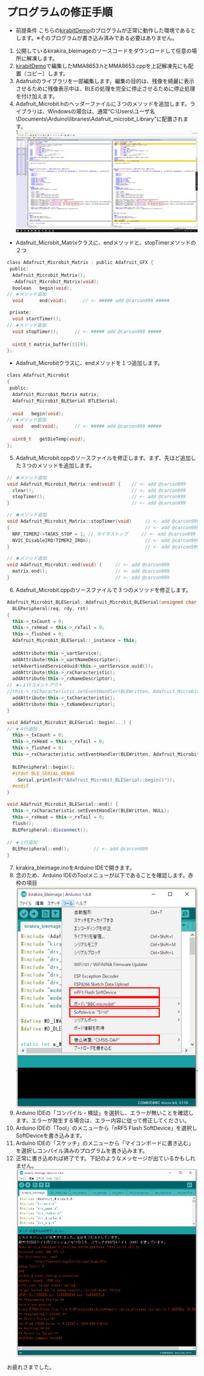 # プログラムの修正手順

* 前提条件
こちらの[kirabitDemo](https://github.com/carcon999/kirabitDemo/blob/master/README.md)のプログラムが正常に動作した環境であるとします。※そのプログラムが書き込み済みである必要はありません。

1. 公開しているkirakira_bleimageのソースコードをダウンロードして任意の場所に解凍します。
1. [kirabitDemo](https://github.com/carcon999/kirabitDemo/blob/master/README.md)で編集したMMA8653.hとMMA8653.cppを上記解凍先にも配置（コピー）します。
1. Adafruitのライブラリを一部編集します。編集の目的は、残像を綺麗に表示させるために残像表示中は、BLEの処理を完全に停止させるために停止処理を付け加えます。
1. Adafruit_Microbit.hのヘッダーファイルに３つのメソッドを追加します。ライブラリは、Windowsの場合は、通常"C:\Users\ユーザ名\Documents\Arduino\libraries\Adafruit_microbit_Library"に配置されます。
![Image](https://github.com/carcon999/kirakira_bleimage/blob/master/img/diff.png)

* Adafruit_Microbit_Matrixクラスに、endメソッドと、stopTimerメソッドの２つ
```c++:Adafruit_Microbit.h
class Adafruit_Microbit_Matrix : public Adafruit_GFX {
 public:
  Adafruit_Microbit_Matrix();
  ~Adafruit_Microbit_Matrix(void);
  boolean   begin(void);
// ★メソッド追加
  void      end(void);      // <- ##### add @carcon999 #####
```

```c++:Adafruit_Microbit.h
 private:
  void startTimer();
// ★メソッド追加
  void stopTimer();      // <- ##### add @carcon999 #####

  uint8_t matrix_buffer[3][9];
};
```
* Adafruit_Microbitクラスに、endメソッドを１つ追加します。
```c++:Adafruit_Microbit.h
class Adafruit_Microbit
{
 public:
  Adafruit_Microbit_Matrix matrix;
  Adafruit_Microbit_BLESerial BTLESerial;

  void   begin(void);
// ★メソッド追加
  void   end(void);      // <- ##### add @carcon999 #####

  uint8_t   getDieTemp(void); 
};
```
5. Adafruit_Microbit.cppのソースファイルを修正します。まず、先ほど追加した３つのメソッドを追加します。
```c++:Adafruit_Microbit.cpp
// ★メソッド追加
void Adafruit_Microbit_Matrix::end(void) {    // <- add @carcon999
  clear();                                    // <- add @carcon999
  stopTimer();                                // <- add @carcon999
}                                             // <- add @carcon999
```

```c++:Adafruit_Microbit.cpp
// ★メソッド追加
void Adafruit_Microbit_Matrix::stopTimer(void)     // <- add @carcon999
{                                                  // <- add @carcon999
  NRF_TIMER2->TASKS_STOP = 1; // タイマストップ     // <- add @carcon999
  NVIC_DisableIRQ(TIMER2_IRQn);                    // <- add @carcon999
}                                                  // <- add @carcon999
```

```c++:Adafruit_Microbit.cpp
// ★メソッド追加
void Adafruit_Microbit::end(void) {     // <- add @carcon999
  matrix.end();                         // <- add @carcon999
}                                       // <- add @carcon999
```

6. Adafruit_Microbit.cppのソースファイルで３つのメソッドを修正します。
```c++:Adafruit_Microbit.cpp
Adafruit_Microbit_BLESerial::Adafruit_Microbit_BLESerial(unsigned char req, unsigned char rdy, unsigned char rst) :
  BLEPeripheral(req, rdy, rst)
{
  this->_txCount = 0;
  this->_rxHead = this->_rxTail = 0;
  this->_flushed = 0;
  Adafruit_Microbit_BLESerial::_instance = this;

  addAttribute(this->_uartService);
  addAttribute(this->_uartNameDescriptor);
  setAdvertisedServiceUuid(this->_uartService.uuid());
  addAttribute(this->_rxCharacteristic);
  addAttribute(this->_rxNameDescriptor);
// ★↓１行コメントアウト
//this->_rxCharacteristic.setEventHandler(BLEWritten, Adafruit_Microbit_BLESerial::_received);  // -> move @carcon999
  addAttribute(this->_txCharacteristic);
  addAttribute(this->_txNameDescriptor);
}
```

```c++:Adafruit_Microbit.cpp
void Adafruit_Microbit_BLESerial::begin(...) {
// ★４行追加
  this->_txCount = 0;                                                                           // <- add @carcon999
  this->_rxHead = this->_rxTail = 0;                                                            // <- add @carcon999
  this->_flushed = 0;                                                                           // <- add @carcon999
  this->_rxCharacteristic.setEventHandler(BLEWritten, Adafruit_Microbit_BLESerial::_received);  // <- add @carcon999
  
  BLEPeripheral::begin();
  #ifdef BLE_SERIAL_DEBUG
    Serial.println(F("Adafruit_Microbit_BLESerial::begin()"));
  #endif
}
```

```c++:Adafruit_Microbit.cpp
void Adafruit_Microbit_BLESerial::end() {
  this->_rxCharacteristic.setEventHandler(BLEWritten, NULL);
  this->_rxHead = this->_rxTail = 0;
  flush();
  BLEPeripheral::disconnect();

// ★１行追加
  BLEPeripheral::end();         // <- add @carcon999
}
```

7. kirakira_bleimage.inoをArduino IDEで開きます。
7. 念のため、Arduino IDEのToolメニューが以下であることを確認します。赤枠の項目
![Image](https://github.com/carcon999/kirakira_bleimage/blob/master/img/arduino_env.png)
7. Arduino IDEの「コンパイル・検証」を選択し、エラーが無いことを確認します。エラーが発生する場合は、エラー内容に従って修正してください。
7. Arduino IDEの「Tool」のメニューから「nRF5 Flash SoftDevice」を選択しSoftDeviceを書き込みます。
7. Arduino IDEの「スケッチ」のメニューから「マイコンボードに書き込む」を選択しコンパイル済みのプログラムを書き込みます。
7. 正常に書き込めれば終了です。下記のようなメッセージが出ているかもしれません。
![Image](https://github.com/carcon999/kirakira_bleimage/blob/master/img/wfinish.png)

お疲れさまでした。

